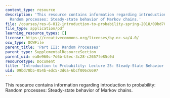 ```yaml
---
content_type: resource
description: 'This resource contains information regarding introduction to probability:
  Random processes: Steady-state behavior of Markov chains.'
file: /courses/res-6-012-introduction-to-probability-spring-2018/09bd70b5054bedc53d6a6bcf006c6697_MITRES_6_012S18_L25AS.pdf
file_type: application/pdf
learning_resource_types: []
license: https://creativecommons.org/licenses/by-nc-sa/4.0/
ocw_type: OCWFile
parent_title: 'Part III: Random Processes'
parent_type: SupplementalResourceSection
parent_uid: ea0e960c-7d6b-b5ec-3c28-c2657fe85c0d
resourcetype: Document
title: 'Introduction to Probability: Lecture 25: Steady-State Behavior of Markov Chains'
uid: 09bd70b5-054b-edc5-3d6a-6bcf006c6697
---
```

This resource contains information regarding introduction to probability: Random processes: Steady-state behavior of Markov chains.